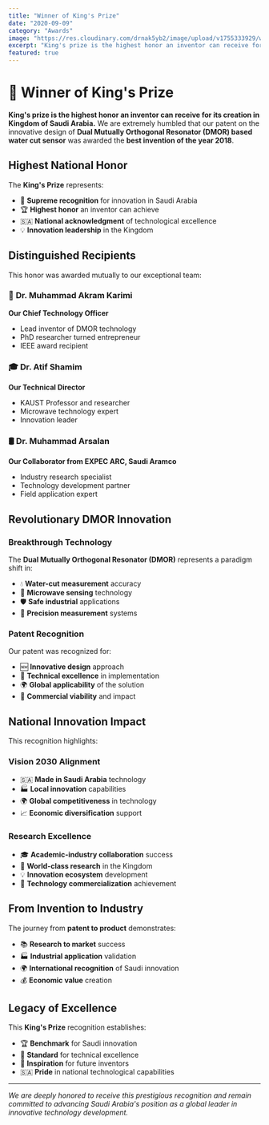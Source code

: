 ```yaml
---
title: "Winner of King's Prize"
date: "2020-09-09"
category: "Awards"
image: "https://res.cloudinary.com/drnak5yb2/image/upload/v1755333929/winner_zvesbg.gif"
excerpt: "King's prize is the highest honor an inventor can receive for its creation in Kingdom of Saudi Arabia. Our patent on DMOR-based water cut sensor was awarded the best invention of 2018."
featured: true
---
```


# 👑 Winner of King's Prize

**King's prize is the highest honor an inventor can receive for its creation in Kingdom of Saudi Arabia.** We are extremely humbled that our patent on the innovative design of **Dual Mutually Orthogonal Resonator (DMOR) based water cut sensor** was awarded the **best invention of the year 2018**.

## Highest National Honor

The **King's Prize** represents:

- 👑 **Supreme recognition** for innovation in Saudi Arabia
- 🏆 **Highest honor** an inventor can achieve
- 🇸🇦 **National acknowledgment** of technological excellence
- 💡 **Innovation leadership** in the Kingdom

## Distinguished Recipients

This honor was awarded mutually to our exceptional team:

### 🔬 **Dr. Muhammad Akram Karimi**
**Our Chief Technology Officer**
- Lead inventor of DMOR technology
- PhD researcher turned entrepreneur
- IEEE award recipient

### 🎓 **Dr. Atif Shamim**
**Our Technical Director**
- KAUST Professor and researcher
- Microwave technology expert
- Innovation leader

### 🛢️ **Dr. Muhammad Arsalan**
**Our Collaborator from EXPEC ARC, Saudi Aramco**
- Industry research specialist
- Technology development partner
- Field application expert

## Revolutionary DMOR Innovation

### Breakthrough Technology
The **Dual Mutually Orthogonal Resonator (DMOR)** represents a paradigm shift in:

- 💧 **Water-cut measurement** accuracy
- 🔬 **Microwave sensing** technology
- 🛡️ **Safe industrial** applications
- 🎯 **Precision measurement** systems

### Patent Recognition
Our patent was recognized for:

- 🆕 **Innovative design** approach
- 🔧 **Technical excellence** in implementation
- 🌍 **Global applicability** of the solution
- 💼 **Commercial viability** and impact

## National Innovation Impact

This recognition highlights:

### Vision 2030 Alignment
- 🇸🇦 **Made in Saudi Arabia** technology
- 🏭 **Local innovation** capabilities
- 🌍 **Global competitiveness** in technology
- 📈 **Economic diversification** support

### Research Excellence
- 🎓 **Academic-industry collaboration** success
- 🔬 **World-class research** in the Kingdom
- 💡 **Innovation ecosystem** development
- 🚀 **Technology commercialization** achievement

## From Invention to Industry

The journey from **patent to product** demonstrates:

- 📚 **Research to market** success
- 🏭 **Industrial application** validation
- 🌍 **International recognition** of Saudi innovation
- 💰 **Economic value** creation

## Legacy of Excellence

This **King's Prize** recognition establishes:

- 🏆 **Benchmark** for Saudi innovation
- 🎯 **Standard** for technical excellence
- 🌟 **Inspiration** for future inventors
- 🇸🇦 **Pride** in national technological capabilities

---

*We are deeply honored to receive this prestigious recognition and remain committed to advancing Saudi Arabia's position as a global leader in innovative technology development.*